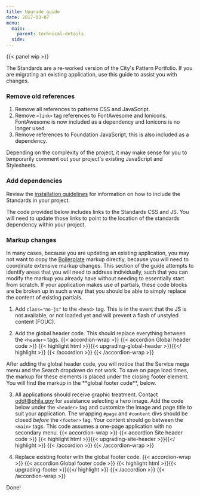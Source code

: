 ```yaml
---
title: Upgrade guide
date: 2017-03-07
menu:
  main:
    parent: technical-details
  side:
---
```

{{< panel wip >}}

The Standards are a re-worked version of the City's Pattern Portfolio. If you are migrating an existing application, use this guide to assist you with changes.

### Remove old references

1. Remove all references to patterns CSS and JavaScript.
2. Remove `<link>` tag references to FontAwesome and Ionicons. FontAwesome is now included as a dependency and Ionicons is no longer used.
3. Remove references to Foundation JavaScript, this is also included as a dependency.

Depending on the complexity of the project, it may make sense for you to temporarily comment out your project's existing JavaScript and Stylesheets.

### Add dependencies

Review the [installation guidelines](/use/installation) for information on how to include the Standards in your project.

<div class="callout">The code provided below includes links to the Standards CSS and JS. You will need to update those links to point to the location of the standards dependency within your project.</div>

### Markup changes
In many cases, because you are updating an existing application, you may not want to copy the [Boilerplate](/templates/markup/boilerplate/) markup directly, because you will need to coordinate extensive markup changes. This section of the guide attempts to identify areas that you will need to address individually, such that you can modify the markup you already have without needing to essentially start from scratch. If your application makes use of partials, these code blocks are be broken up in such a way that you should be able to simply replace the content of existing partials.

1. Add `class="no-js"` to the `<head>` tag. This is in the event that the JS is not available, or not loaded yet and will prevent a flash of unstyled content (FOUC).

2. Add the global header code. This should replace everything between the `<header>` tags.
  {{< accordion-wrap >}}
  {{< accordion Global header code >}}
    {{< highlight html >}}{{< upgrading-global-header >}}{{</ highlight >}}
  {{< /accordion >}}
  {{< /accordion-wrap >}}
  <div class="callout mtm">After adding the global header code, you will notice that the Service mega menu and the Search dropdown do not work. To save on page load times, the markup for these elements is placed under the closing footer element. You will find the markup in the **global footer code**, below.</div>

3. All applications should receive graphic treatment. Contact [oddt@phila.gov](mailto:oddt@phila.gov) for assistance selecting a hero image. Add the code below under the `<header>` tag and customize the image and page title to suit your application. The wrapping `#page` and `#content` divs should be closed *before* the `<footer>` tag. Your content should go between the `<main>` tags. This code assumes a one-page application with no secondary menu.
  {{< accordion-wrap >}}
  {{< accordion Site header code >}}
    {{< highlight html >}}{{< upgrading-site-header >}}{{</ highlight >}}
  {{< /accordion >}}
  {{< /accordion-wrap >}}

4. Replace existing footer with the global footer code.
  {{< accordion-wrap >}}
  {{< accordion Global footer code >}}
    {{< highlight html >}}{{< upgrading-footer >}}{{</ highlight >}}
  {{< /accordion >}}
  {{< /accordion-wrap >}}

Done!
